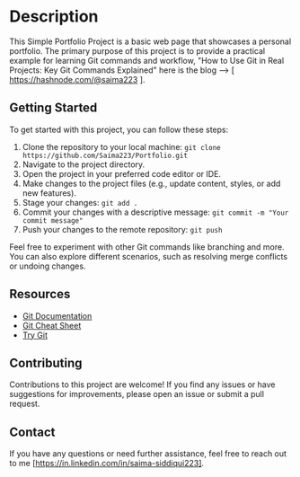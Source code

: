 # Description

This Simple Portfolio Project is a basic web page that showcases a personal portfolio. The primary purpose of this project is to provide a practical example for learning Git commands and workflow, "How to Use Git in Real Projects: Key Git Commands Explained" here is the blog --> [ https://hashnode.com/@saima223 ].

## Getting Started

To get started with this project, you can follow these steps:

1. Clone the repository to your local machine: `git clone https://github.com/Saima223/Portfolio.git`
2. Navigate to the project directory.
3. Open the project in your preferred code editor or IDE.
4. Make changes to the project files (e.g., update content, styles, or add new features).
5. Stage your changes: `git add .`
6. Commit your changes with a descriptive message: `git commit -m "Your commit message"`
7. Push your changes to the remote repository: `git push`

Feel free to experiment with other Git commands like branching and more. You can also explore different scenarios, such as resolving merge conflicts or undoing changes.

## Resources

- [Git Documentation](https://git-scm.com/docs)
- [Git Cheat Sheet](https://education.github.com/git-cheat-sheet-education.pdf)
- [Try Git](https://try.github.io/)

## Contributing

Contributions to this project are welcome! If you find any issues or have suggestions for improvements, please open an issue or submit a pull request.

## Contact

If you have any questions or need further assistance, feel free to reach out to me [https://in.linkedin.com/in/saima-siddiqui223].
